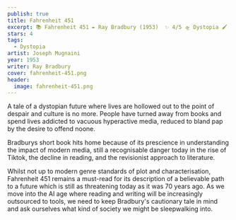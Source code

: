 ```yaml
---
publish: true
title: Fahrenheit 451
excerpt: 📚 Fahrenheit 451 ✒️ Ray Bradbury (1953)  ✨ 4/5 🛸 Dystopia 🖌️ Joseph Mugnaini
stars: 4
tags:
  - Dystopia
artist: Joseph Mugnaini
year: 1953
writer: Ray Bradbury
cover: fahrenheit-451.png
header:
  image: fahrenheit-451.png
---
```

A tale of a dystopian future where lives are hollowed out to the point of despair and culture is no more. People have turned away from books and spend lives addicted to vacuous hyperactive media, reduced to bland pap by the desire to offend noone.  
  
Bradburys short book hits home because of its prescience in understanding the impact of modern media, still a recognisable danger today in the rise of Tiktok, the decline in reading, and the revisionist approach to literature.  
  
Whilst not up to modern genre standards of plot and characterisation, Fahrenheit 451 remains a must-read for its description of a believable path to a future which is still as threatening today as it was 70 years ago. As we move into the AI age where reading and writing will be increasingly outsourced to tools, we need to keep Bradbury's cautionary tale in mind and ask ourselves what kind of society we might be sleepwalking into.